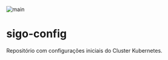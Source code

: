 ![main](https://github.com/juniormichieletto/sigo-config/actions/workflows/ci.yml/badge.svg)

# sigo-config

Repositório com configurações iniciais do Cluster Kubernetes.
